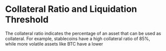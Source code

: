# Collateral Ratio and Liquidation Threshold

The collateral ratio indicates the percentage of an asset that can be used as collateral. For example, stablecoins have a high collateral ratio of 85%, while more volatile assets like BTC have a lower
